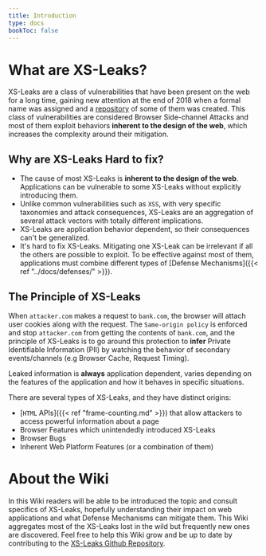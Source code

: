 ```yaml
---
title: Introduction
type: docs
bookToc: false
---
```


# What are XS-Leaks?

XS-Leaks are a class of vulnerabilities that have been present on the web for a long time, gaining new attention at the end of 2018 when a formal name was assigned and a [repository](https://github.com/xsleaks/xsleaks/wiki/Browser-Side-Channels) of some of them was created. This class of vulnerabilities are considered Browser Side-channel Attacks and most of them exploit behaviors **inherent to the design of the web**, which increases the complexity around their mitigation.

## Why are XS-Leaks Hard to fix?

- The cause of most XS-Leaks is **inherent to the design of the web**. Applications can be vulnerable to some XS-Leaks without explicitly introducing them.
- Unlike common vulnerabilities such as `XSS`, with very specific taxonomies and attack consequences, XS-Leaks are an aggregation of several attack vectors with totally different implications.
- XS-Leaks are application behavior dependent, so their consequences can't be generalized.
- It's hard to fix XS-Leaks. Mitigating one XS-Leak can be irrelevant if all the others are possible to exploit. To be effective against most of them, applications must combine different types of [Defense Mechanisms]({{< ref "../docs/defenses/" >}}).

## The Principle of XS-Leaks

When `attacker.com` makes a request to `bank.com`, the browser will attach user cookies along with the request. The `Same-origin policy` is enforced and stop `attacker.com` from getting the contents of `bank.com`, and the principle of XS-Leaks is to go around this protection to **infer** Private Identifiable Information (PII) by watching the behavior of secondary events/channels (e.g Browser Cache, Request Timing).

Leaked information is **always** application dependent, varies depending on the features of the application and how it behaves in specific situations.

There are several types of XS-Leaks, and they have distinct origins:

- [`HTML` APIs]({{< ref "frame-counting.md" >}}) that allow attackers to access powerful information about a page
- Browser Features which unintendedly introduced XS-Leaks
- Browser Bugs
- Inherent Web Platform Features (or a combination of them)

<!--TODO(manuelvsousa): Change this to TAG references-->

# About the Wiki

In this Wiki readers will be able to be introduced the topic and consult specifics of XS-Leaks, hopefully understanding their impact on web applications and what Defense Mechanisms can mitigate them.
This Wiki aggregates most of the XS-Leaks lost in the wild but frequently new ones are discovered. Feel free to help this Wiki grow and be up to date by contributing to the [XS-Leaks Github Repository](https://github.com/xsleaks/xsleaks.github.io-sources).
